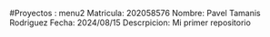 #Proyectos : menu2
Matricula:   202058576
Nombre:      Pavel Tamanis Rodriguez
Fecha:       2024/08/15
Descrpicion: Mi primer repositorio 


